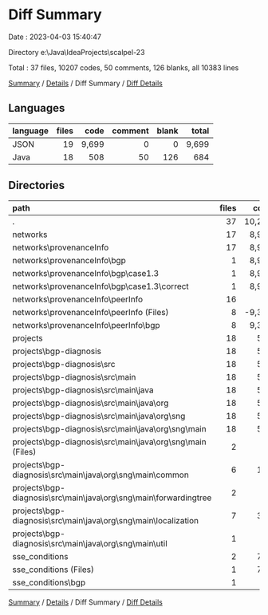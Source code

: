 # Diff Summary

Date : 2023-04-03 15:40:47

Directory e:\\Java\\IdeaProjects\\scalpel-23

Total : 37 files,  10207 codes, 50 comments, 126 blanks, all 10383 lines

[Summary](results.md) / [Details](details.md) / Diff Summary / [Diff Details](diff-details.md)

## Languages
| language | files | code | comment | blank | total |
| :--- | ---: | ---: | ---: | ---: | ---: |
| JSON | 19 | 9,699 | 0 | 0 | 9,699 |
| Java | 18 | 508 | 50 | 126 | 684 |

## Directories
| path | files | code | comment | blank | total |
| :--- | ---: | ---: | ---: | ---: | ---: |
| . | 37 | 10,207 | 50 | 126 | 10,383 |
| networks | 17 | 8,907 | 0 | 0 | 8,907 |
| networks\\provenanceInfo | 17 | 8,907 | 0 | 0 | 8,907 |
| networks\\provenanceInfo\\bgp | 1 | 8,907 | 0 | 0 | 8,907 |
| networks\\provenanceInfo\\bgp\\case1.3 | 1 | 8,907 | 0 | 0 | 8,907 |
| networks\\provenanceInfo\\bgp\\case1.3\\correct | 1 | 8,907 | 0 | 0 | 8,907 |
| networks\\provenanceInfo\\peerInfo | 16 | 0 | 0 | 0 | 0 |
| networks\\provenanceInfo\\peerInfo (Files) | 8 | -9,392 | 0 | 0 | -9,392 |
| networks\\provenanceInfo\\peerInfo\\bgp | 8 | 9,392 | 0 | 0 | 9,392 |
| projects | 18 | 508 | 50 | 126 | 684 |
| projects\\bgp-diagnosis | 18 | 508 | 50 | 126 | 684 |
| projects\\bgp-diagnosis\\src | 18 | 508 | 50 | 126 | 684 |
| projects\\bgp-diagnosis\\src\\main | 18 | 508 | 50 | 126 | 684 |
| projects\\bgp-diagnosis\\src\\main\\java | 18 | 508 | 50 | 126 | 684 |
| projects\\bgp-diagnosis\\src\\main\\java\\org | 18 | 508 | 50 | 126 | 684 |
| projects\\bgp-diagnosis\\src\\main\\java\\org\\sng | 18 | 508 | 50 | 126 | 684 |
| projects\\bgp-diagnosis\\src\\main\\java\\org\\sng\\main | 18 | 508 | 50 | 126 | 684 |
| projects\\bgp-diagnosis\\src\\main\\java\\org\\sng\\main (Files) | 2 | 95 | -2 | 18 | 111 |
| projects\\bgp-diagnosis\\src\\main\\java\\org\\sng\\main\\common | 6 | 100 | 7 | 31 | 138 |
| projects\\bgp-diagnosis\\src\\main\\java\\org\\sng\\main\\forwardingtree | 2 | 5 | 1 | 2 | 8 |
| projects\\bgp-diagnosis\\src\\main\\java\\org\\sng\\main\\localization | 7 | 307 | 44 | 74 | 425 |
| projects\\bgp-diagnosis\\src\\main\\java\\org\\sng\\main\\util | 1 | 1 | 0 | 1 | 2 |
| sse_conditions | 2 | 792 | 0 | 0 | 792 |
| sse_conditions (Files) | 1 | 791 | 0 | 0 | 791 |
| sse_conditions\\bgp | 1 | 1 | 0 | 0 | 1 |

[Summary](results.md) / [Details](details.md) / Diff Summary / [Diff Details](diff-details.md)